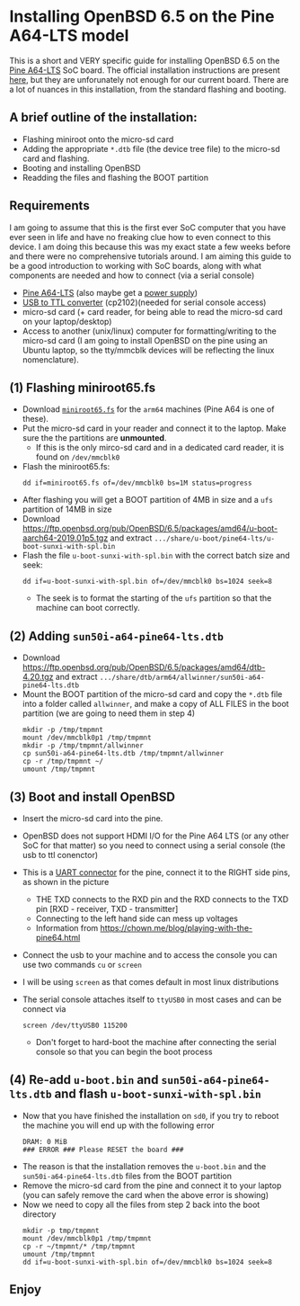 # Installing OpenBSD 6.5 on the Pine A64-LTS model

This is a short and VERY specific guide for installing OpenBSD 6.5 on the [Pine A64-LTS](https://www.pine64.org/?product=pine-a64-lts) SoC board. The official installation instructions are present [here](https://ftp.openbsd.org/pub/OpenBSD/6.5/arm64/INSTALL.arm64), but they are unforunately not enough for our current board. There are a lot of nuances in this installation, from the standard flashing and booting.

## A brief outline of the installation:
- Flashing miniroot onto the micro-sd card
- Adding the appropriate `*.dtb` file (the device tree file) to the micro-sd card and flashing.
- Booting and installing OpenBSD
- Readding the files and flashing the BOOT partition

## Requirements
I am going to assume that this is the first ever SoC computer that you have ever seen in life and have no freaking clue how to even connect to this device. I am doing this because this was my exact state a few weeks before and there were no comprehensive tutorials around. I am aiming this guide to be a good introduction to working with SoC boards, along with what components are needed and how to connect (via a serial console)
- [Pine A64-LTS](https://www.pine64.org/?product=pine-a64-lts) (also maybe get a [power supply](https://www.pine64.org/?product=sopine-baseboard-us-power-supply))
- [USB to TTL converter](https://www.amazon.com/gp/product/B008AGDTA4/) (cp2102)(needed for serial console access)
- micro-sd card (+ card reader, for being able to read the micro-sd card on your laptop/desktop)
- Access to another (unix/linux) computer for formatting/writing to the micro-sd card (I am going to install OpenBSD on the pine using an Ubuntu laptop, so the tty/mmcblk devices will be reflecting the linux nomenclature).

## (1) Flashing miniroot65.fs
- Download [`miniroot65.fs`](https://cdn.openbsd.org/pub/OpenBSD/6.5/arm64/miniroot65.fs) for the `arm64` machines (Pine A64 is one of these).
- Put the micro-sd card in your reader and connect it to the laptop. Make sure the the partitions are **unmounted**.
  - If this is the only mirco-sd card and in a dedicated card reader, it is found on `/dev/mmcblk0`
- Flash the miniroot65.fs:
    ```
    dd if=miniroot65.fs of=/dev/mmcblk0 bs=1M status=progress
    ```
- After flashing you will get a BOOT partition of 4MB in size and a `ufs` partition of 14MB in size
- Download https://ftp.openbsd.org/pub/OpenBSD/6.5/packages/amd64/u-boot-aarch64-2019.01p5.tgz and extract `.../share/u-boot/pine64-lts/u-boot-sunxi-with-spl.bin`
- Flash the file `u-boot-sunxi-with-spl.bin` with the correct batch size and seek:
    ```
    dd if=u-boot-sunxi-with-spl.bin of=/dev/mmcblk0 bs=1024 seek=8
    ```
  - The seek is to format the starting of the `ufs` partition so that the machine can boot correctly.

## (2) Adding `sun50i-a64-pine64-lts.dtb`
- Download https://ftp.openbsd.org/pub/OpenBSD/6.5/packages/amd64/dtb-4.20.tgz and extract `.../share/dtb/arm64/allwinner/sun50i-a64-pine64-lts.dtb`
- Mount the BOOT partition of the micro-sd card and copy the `*.dtb` file into a folder called `allwinner`, and make a copy of ALL FILES in the boot partition (we are going to need them in step 4)
    ```
    mkdir -p /tmp/tmpmnt
    mount /dev/mmcblk0p1 /tmp/tmpmnt
    mkdir -p /tmp/tmpmnt/allwinner
    cp sun50i-a64-pine64-lts.dtb /tmp/tmpmnt/allwinner
    cp -r /tmp/tmpmnt ~/
    umount /tmp/tmpmnt
    ```

## (3) Boot and install OpenBSD
- Insert the micro-sd card into the pine.
- OpenBSD does not support HDMI I/O for the Pine A64 LTS (or any other SoC for that matter) so you need to connect using a serial console (the usb to ttl conenctor)
- This is a [UART connector](http://linux-sunxi.org/File:Pine64_UART0.jpg) for the pine, connect it to the RIGHT side pins, as shown in the picture
  - THE TXD connects to the RXD pin and the RXD connects to the TXD pin [RXD - receiver, TXD - transmitter]
  - Connecting to the left hand side can mess up voltages
  - Information from https://chown.me/blog/playing-with-the-pine64.html

- Connect the usb to your machine and to access the console you can use two commands `cu` or `screen`
- I will be using `screen` as that comes default in most linux distributions
- The serial console attaches itself to `ttyUSB0` in most cases and can be connect via
    ```
    screen /dev/ttyUSB0 115200
    ```
  - Don't forget to hard-boot the machine after connecting the serial console so that you can begin the boot process

## (4) Re-add `u-boot.bin` and `sun50i-a64-pine64-lts.dtb` and flash `u-boot-sunxi-with-spl.bin`
- Now that you have finished the installation on `sd0`, if you try to reboot the machine you will end up with the following error
    ```
    DRAM: 0 MiB
    ### ERROR ### Please RESET the board ###
    ```
- The reason is that the installation removes the `u-boot.bin` and the `sun50i-a64-pine64-lts.dtb` files from the BOOT partition
- Remove the micro-sd card from the pine and connect it to your laptop (you can safely remove the card when the above error is showing)
- Now we need to copy all the files from step 2 back into the boot directory
    ```
    mkdir -p tmp/tmpmnt
    mount /dev/mmcblk0p1 /tmp/tmpmnt
    cp -r ~/tmpmnt/* /tmp/tmpmnt
    umount /tmp/tmpmnt
    dd if=u-boot-sunxi-with-spl.bin of=/dev/mmcblk0 bs=1024 seek=8
    ```

## Enjoy
